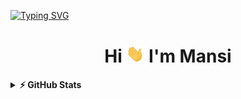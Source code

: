[![Typing SVG](https://readme-typing-svg.herokuapp.com?lines=Welcome+to+my+GitHub+account)](https://git.io/typing-svg) 

<h1 align="center">Hi <img src="https://github.com/ankitwarbhe/ankitwarbhe/blob/master/Hi.gif" width="29px"> I'm Mansi </h1>

<!--
**htcmansi/htcmansi** is a ✨ _special_ ✨ repository because its `README.md` (this file) appears on your GitHub profile.
-->
<!-- GitHub Stats -->
<details>	
  <br />
  <summary><b>⚡ GitHub Stats</b></summary>
<br>
<p align=center>
  <div align=center>
    <!-- GitHub Streak -->
    <a href="https://github.com/denvercoder1/github-readme-streak-stats" title="Go to Source">
      <img align="left" width=396 src="https://github-readme-streak-stats.herokuapp.com/?user=htcmansi&theme=react&border=61dafb&hide_border=false" alt="htcmansi" />
    </a>

![Github stats](https://github-readme-stats.vercel.app/api?username=htcmansi)



<h3 align="left">Connect with me</h3>
<p align="left">
<a href="https://www.linkedin.com/in/mansi-raut-12b97a21b/" target="blank"><img align="center" src="https://raw.githubusercontent.com/rahuldkjain/github-profile-readme-generator/master/src/images/icons/Social/linked-in-alt.svg" alt="mansi-raut-12b97a21b" height="30" width="40" /></a>


<a href="https://www.hackerrank.com/htcmansiraut" target="blank"><img align="center" src="https://raw.githubusercontent.com/rahuldkjain/github-profile-readme-generator/master/src/images/icons/Social/hackerrank.svg" alt="htcmansiraut" height="30" width="40" /></a>


